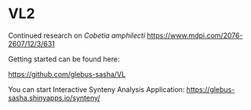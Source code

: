 # VL2

Continued research on _Cobetia amphilecti_ 
https://www.mdpi.com/2076-2607/12/3/631

Getting started can be found here:

https://github.com/glebus-sasha/VL

You can start Interactive Synteny Analysis Application:
https://glebus-sasha.shinyapps.io/synteny/
